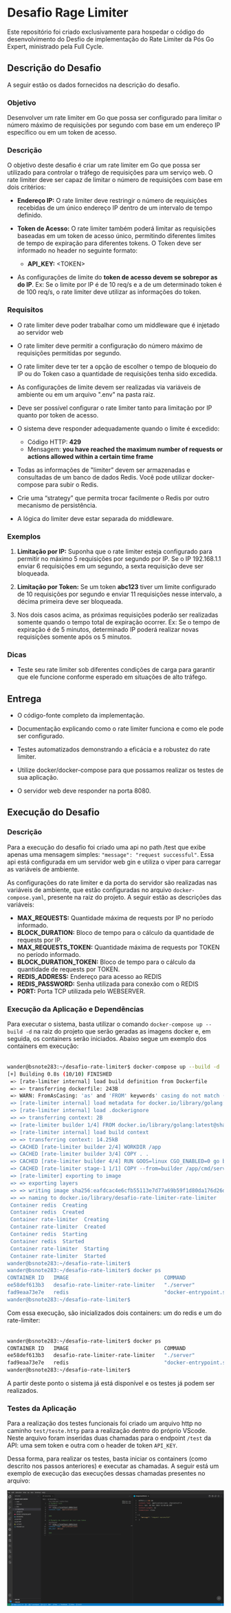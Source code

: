 # Desafio Rage Limiter

Este repositório foi criado exclusivamente para hospedar o código do desenvolvimento do Desfio de implementação do Rate Limiter da Pós Go Expert, ministrado pela Full Cycle.

## Descrição do Desafio

A seguir estão os dados fornecidos na descrição do desafio.


### Objetivo

Desenvolver um rate limiter em Go que possa ser configurado para limitar o número máximo de requisições por segundo com base em um endereço IP específico ou em um token de acesso.

### Descrição

O objetivo deste desafio é criar um rate limiter em Go que possa ser utilizado para controlar o tráfego de requisições para um serviço web. O rate limiter deve ser capaz de limitar o número de requisições com base em dois critérios:

- **Endereço IP:** O rate limiter deve restringir o número de requisições recebidas de um único endereço IP dentro de um intervalo de tempo definido.

- **Token de Acesso:** O rate limiter também poderá limitar as requisições baseadas em um token de acesso único, permitindo diferentes limites de tempo de expiração para diferentes tokens. O Token deve ser informado no header no seguinte formato:
    - **API_KEY:** \<TOKEN\>

- As configurações de limite do **token de acesso devem se sobrepor as do IP**. Ex: Se o limite por IP é de 10 req/s e a de um determinado token é de 100 req/s, o rate limiter deve utilizar as informações do token.

### Requisitos

- O rate limiter deve poder trabalhar como um middleware que é injetado ao servidor web

- O rate limiter deve permitir a configuração do número máximo de requisições permitidas por segundo.

- O rate limiter deve ter ter a opção de escolher o tempo de bloqueio do IP ou do Token caso a quantidade de requisições tenha sido excedida.

- As configurações de limite devem ser realizadas via variáveis de ambiente ou em um arquivo ".env" na pasta raiz.

- Deve ser possível configurar o rate limiter tanto para limitação por IP quanto por token de acesso.

- O sistema deve responder adequadamente quando o limite é excedido:
    - Código HTTP: **429**
    - Mensagem: **you have reached the maximum number of requests or actions allowed within a certain time frame**

- Todas as informações de "limiter” devem ser armazenadas e consultadas de um banco de dados Redis. Você pode utilizar docker-compose para subir o Redis.

- Crie uma “strategy” que permita trocar facilmente o Redis por outro mecanismo de persistência.

- A lógica do limiter deve estar separada do middleware.


### Exemplos


1. **Limitação por IP:** Suponha que o rate limiter esteja configurado para permitir no máximo 5 requisições por segundo por IP. Se o IP 192.168.1.1 enviar 6 requisições em um segundo, a sexta requisição deve ser bloqueada.

2. **Limitação por Token:** Se um token **abc123** tiver um limite configurado de 10 requisições por segundo e enviar 11 requisições nesse intervalo, a décima primeira deve ser bloqueada.

3. Nos dois casos acima, as próximas requisições poderão ser realizadas somente quando o tempo total de expiração ocorrer. Ex: Se o tempo de expiração é de 5 minutos, determinado IP poderá realizar novas requisições somente após os 5 minutos.

### Dicas

- Teste seu rate limiter sob diferentes condições de carga para garantir que ele funcione conforme esperado em situações de alto tráfego.

## Entrega

- O código-fonte completo da implementação.

- Documentação explicando como o rate limiter funciona e como ele pode ser configurado.

- Testes automatizados demonstrando a eficácia e a robustez do rate limiter.

- Utilize docker/docker-compose para que possamos realizar os testes de sua aplicação.

- O servidor web deve responder na porta 8080.


## Execução do Desafio


### Descrição


Para a execução do desafio foi criado uma api no path /test que exibe apenas uma mensagem simples: `"message": "request successful"`. Essa api está configurada em um servidor web gin e utiliza o viper para carregar as variáveis de ambiente. 

As configurações do rate limiter e da porta do servidor são realizadas nas variáveis de ambiente, que estão configuradas no arquivo `docker-compose.yaml`, presente na raiz do projeto. A seguir estão as descrições das variáveis:

- **MAX_REQUESTS:** Quantidade máxima de requests por IP no período informado.
- **BLOCK_DURATION:** Bloco de tempo para o cálculo da quantidade de requests por IP.
- **MAX_REQUESTS_TOKEN:** Quantidade máxima de requests por TOKEN no período informado.
- **BLOCK_DURATION_TOKEN:** Bloco de tempo para o cálculo da quantidade de requests por TOKEN.
- **REDIS_ADDRESS:** Endereço para acesso ao REDIS
- **REDIS_PASSWORD:** Senha utilizada para conexão com o REDIS
- **PORT:** Porta TCP utilizada pelo WEBSERVER.

### Execução da Aplicação e Dependências

Para executar o sistema, basta utilizar o comando `docker-compose up --build -d` na raiz do projeto que serão geradas as imagens docker e, em seguida, os containers serão iniciados. Abaixo segue um exemplo dos containers em execução:

```bash

wander@bsnote283:~/desafio-rate-limiter$ docker-compose up --build -d
[+] Building 0.8s (10/10) FINISHED                                                                                                                                                            docker:default
 => [rate-limiter internal] load build definition from Dockerfile                                                                                          0.0s
 => => transferring dockerfile: 243B                                                                                                                       0.0s
 => WARN: FromAsCasing: 'as' and 'FROM' keywords' casing do not match (line 1)                                                                             0.0s
 => [rate-limiter internal] load metadata for docker.io/library/golang:latest                                                                              0.6s
 => [rate-limiter internal] load .dockerignore                                                                                                             0.0s
 => => transferring context: 2B                                                                                                                            0.0s
 => [rate-limiter builder 1/4] FROM docker.io/library/golang:latest@sha256:ad5c126b5cf501a8caef751a243bb717ec204ab1aa56dc41dc11be089fafcb4f                0.0s
 => [rate-limiter internal] load build context                                                                                                             0.0s
 => => transferring context: 14.25kB                                                                                                                       0.0s
 => CACHED [rate-limiter builder 2/4] WORKDIR /app                                                                                                         0.0s
 => CACHED [rate-limiter builder 3/4] COPY . .                                                                                                             0.0s
 => CACHED [rate-limiter builder 4/4] RUN GOOS=linux CGO_ENABLED=0 go build -C "cmd/server" -ldflags="-w -s" -o  server .                                  0.0s
 => CACHED [rate-limiter stage-1 1/1] COPY --from=builder /app/cmd/server .                                                                                0.0s
 => [rate-limiter] exporting to image                                                                                                                      0.0s
 => => exporting layers                                                                                                                                    0.0s
 => => writing image sha256:eafdcac4e6cfb55113e7d77a69b59f1d80da176d26d40609d0db395d4e8f80e9                                                               0.0s
 => => naming to docker.io/library/desafio-rate-limiter-rate-limiter                                                                                       0.0s
 Container redis  Creating
 Container redis  Created
 Container rate-limiter  Creating
 Container rate-limiter  Created
 Container redis  Starting
 Container redis  Started
 Container rate-limiter  Starting
 Container rate-limiter  Started
wander@bsnote283:~/desafio-rate-limiter$ 
wander@bsnote283:~/desafio-rate-limiter$ docker ps
CONTAINER ID   IMAGE                               COMMAND                  CREATED         STATUS         PORTS                                       NAMES
ee58def613b3   desafio-rate-limiter-rate-limiter   "./server"               8 seconds ago   Up 7 seconds   0.0.0.0:8080->8080/tcp, :::8080->8080/tcp   rate-limiter
fad9eaa73e7e   redis                               "docker-entrypoint.s…"   8 seconds ago   Up 7 seconds   0.0.0.0:6379->6379/tcp, :::6379->6379/tcp   redis
wander@bsnote283:~/desafio-rate-limiter$ 


```

Com essa execução, são inicializados dois containers: um do redis e um do rate-limiter:


```bash

wander@bsnote283:~/desafio-rate-limiter$ docker ps
CONTAINER ID   IMAGE                               COMMAND                  CREATED         STATUS         PORTS                                       NAMES
ee58def613b3   desafio-rate-limiter-rate-limiter   "./server"               8 seconds ago   Up 7 seconds   0.0.0.0:8080->8080/tcp, :::8080->8080/tcp   rate-limiter
fad9eaa73e7e   redis                               "docker-entrypoint.s…"   8 seconds ago   Up 7 seconds   0.0.0.0:6379->6379/tcp, :::6379->6379/tcp   redis
wander@bsnote283:~/desafio-rate-limiter$ 


```

A partir deste ponto o sistema já está disponível e os testes já podem ser realizados.


### Testes da Aplicação

Para a realização dos testes funcionais foi criado um arquivo http no caminho `test/teste.http` para a realização dentro do próprio VScode. Neste arquivo foram inseridas duas chamadas para o endpoint `/test` da API: uma sem token e outra com o header de token `API_KEY`. 

Dessa forma, para realizar os testes, basta iniciar os containers (como descrito nos passos anteriores) e executar as chamadas. A seguir está um exemplo de execução das execuções dessas chamadas presentes no arquivo:

![teste01.png](/.img/teste01.png)


